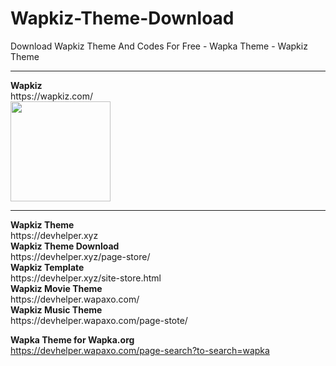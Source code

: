 # Wapkiz-Theme-Download
Download Wapkiz Theme And Codes For Free - Wapka Theme - Wapkiz Theme
<hr>
<b> Wapkiz </b><br>
https://wapkiz.com/ <br> <img src="https://wapkiz.com/img/wapkiz.com.png" width="160px">
<hr>
<b> Wapkiz Theme </b><br>
https://devhelper.xyz <br>
<b> Wapkiz Theme Download  </b><br>
https://devhelper.xyz/page-store/  <br>
<b> Wapkiz Template </b> <br>
https://devhelper.xyz/site-store.html  <br>
<b> Wapkiz Movie Theme </b> <br>
https://devhelper.wapaxo.com/  <br>
<b> Wapkiz Music Theme</b><br>
https://devhelper.wapaxo.com/page-stote/  <br>

<b> Wapka Theme for Wapka.org</b><br>
https://devhelper.wapaxo.com/page-search?to-search=wapka <br>

